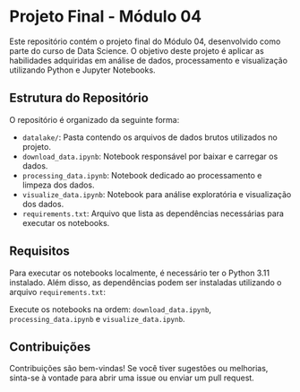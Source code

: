 # Projeto Final - Módulo 04

Este repositório contém o projeto final do Módulo 04, desenvolvido como parte do curso de Data Science. O objetivo deste projeto é aplicar as habilidades adquiridas em análise de dados, processamento e visualização utilizando Python e Jupyter Notebooks.

## Estrutura do Repositório

O repositório é organizado da seguinte forma:

- `datalake/`: Pasta contendo os arquivos de dados brutos utilizados no projeto.
- `download_data.ipynb`: Notebook responsável por baixar e carregar os dados.
- `processing_data.ipynb`: Notebook dedicado ao processamento e limpeza dos dados.
- `visualize_data.ipynb`: Notebook para análise exploratória e visualização dos dados.
- `requirements.txt`: Arquivo que lista as dependências necessárias para executar os notebooks.

## Requisitos

Para executar os notebooks localmente, é necessário ter o Python 3.11 instalado. Além disso, as dependências podem ser instaladas utilizando o arquivo `requirements.txt`:

Execute os notebooks na ordem: `download_data.ipynb`, `processing_data.ipynb` e `visualize_data.ipynb`.

## Contribuições

Contribuições são bem-vindas! Se você tiver sugestões ou melhorias, sinta-se à vontade para abrir uma issue ou enviar um pull request.
